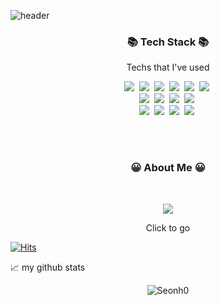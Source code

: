 <!-- Seonh0 -->
![header](https://capsule-render.vercel.app/api?type=Cylinder&color=97DBAE&height=200&section=header&text=Seonh0&animation=fadeIn&fontColor=ffffff&fontSize=90&fontAlignY=50)

<h3 align="center">📚 Tech Stack 📚</h3>
<p align="center">Techs that I've used</p>

<p align = "center">
  <img src="https://img.shields.io/badge/C++-00599C?style=flat-square&logo=C%2B%2B&logoColor=white"/></a>&nbsp 
  <img src="https://img.shields.io/badge/C-A8B9CC?style=flat-square&logo=C&logoColor=white"/></a>&nbsp 
  <img src="https://img.shields.io/badge/Python-F6C915?style=flat-square&logo=Python&logoColor=white"/></a>&nbsp 
  <img src="https://img.shields.io/badge/Java-006D5C?style=flat-square&logo=Java&logoColor=white"/></a>&nbsp 
  <img src="https://img.shields.io/badge/JavaScript-F7DF1E?style=flat-square&logo=javascript&logoColor=white"/></a>&nbsp 
  <img src="https://img.shields.io/badge/MySQL-4479A1?style=flat-square&logo=MySQL&logoColor=white"/></a>&nbsp 
<br>
  <img src="https://img.shields.io/badge/Vue-4FC08D?style=flat-square&logo=vue.js&logoColor=white"/></a>&nbsp 
  <img src="https://img.shields.io/badge/React-61DAFB?style=flat-square&logo=react&logoColor=white"/></a>&nbsp 
        <img src="https://img.shields.io/badge/Node.js-339933?style=flat-square&logo=node.js&logoColor=white"/></a>&nbsp 
            <img src="https://img.shields.io/badge/Sequelize-52B0E7?style=flat-square&logo=sequelize&logoColor=white"/></a>&nbsp 
 
 
<br>
  <img src="https://img.shields.io/badge/TensorFlow-FF6F00?style=flat-square&logo=tensorflow&logoColor=black"/></a>&nbsp  
  <img src="https://img.shields.io/badge/PyTorch-EE4C2C?style=flat-square&logo=pytorch&logoColor=white"/></a>&nbsp 
  <img src="https://img.shields.io/badge/Keras-D00000?style=flat-square&logo=keras&logoColor=white"/></a>&nbsp 
    <img src="https://img.shields.io/badge/Scikit_learn-F7931E?style=flat-square&logo=scikit-learn&logoColor=white"/></a>&nbsp 

</p>

<br><br>
<h3 align="center">😀 About Me 😀</h3><br>

<p align="center">
    <a href="https://fossil-friend-543.notion.site/65d891d9692445b9806512634df7cf3b"><img src="https://img.shields.io/badge/Notion-Portfolio-9cf?style=for-the-badge&logo=notion&logoColor=9cf"/></a><br>
    
</p>

<p align="center">Click to go </p>




[![Hits](https://hits.seeyoufarm.com/api/count/incr/badge.svg?url=https%3A%2F%2Fgithub.com%2FSeonh0%2Fhit-counter&count_bg=%2379C83D&title_bg=%23555555&icon=&icon_color=%23E7E7E7&title=hits&edge_flat=false)](https://hits.seeyoufarm.com)

📈 my github stats 

<p align="center"> <img src="https://github-readme-stats.vercel.app/api?username=Seonh0&show_icons=true&theme=gotham" alt="Seonh0" />

